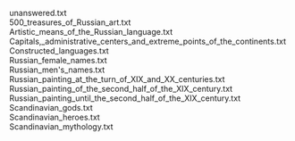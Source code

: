 unanswered.txt  
500_treasures_of_Russian_art.txt  
Artistic_means_of_the_Russian_language.txt  
Capitals,_administrative_centers_and_extreme_points_of_the_continents.txt  
Constructed_languages.txt  
Russian_female_names.txt  
Russian_men's_names.txt  
Russian_painting_at_the_turn_of_XIX_and_XX_centuries.txt  
Russian_painting_of_the_second_half_of_the_XIX_century.txt  
Russian_painting_until_the_second_half_of_the_XIX_century.txt  
Scandinavian_gods.txt  
Scandinavian_heroes.txt  
Scandinavian_mythology.txt  